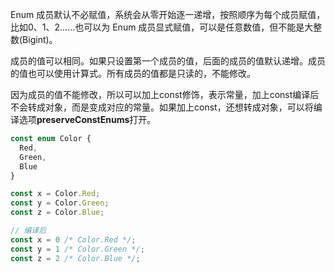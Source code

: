 Enum 成员默认不必赋值，系统会从零开始逐一递增，按照顺序为每个成员赋值，比如0、1、2……也可以为 Enum 成员显式赋值，可以是任意数值，但不能是大整数(Bigint)。

成员的值可以相同。如果只设置第一个成员的值，后面的成员的值默认递增。成员的值也可以使用计算式。所有成员的值都是只读的，不能修改。

因为成员的值不能修改，所以可以加上const修饰，表示常量，加上const编译后不会转成对象，而是变成对应的常量。如果加上const，还想转成对象，可以将编译选项**preserveConstEnums**打开。

```typescript
const enum Color {
  Red,
  Green,
  Blue
}

const x = Color.Red;
const y = Color.Green;
const z = Color.Blue;

// 编译后
const x = 0 /* Color.Red */;
const y = 1 /* Color.Green */;
const z = 2 /* Color.Blue */;
```

